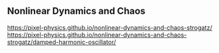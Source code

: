 ## Nonlinear Dynamics and Chaos

https://pixel-physics.github.io/nonlinear-dynamics-and-chaos-strogatz/
https://pixel-physics.github.io/nonlinear-dynamics-and-chaos-strogatz/damped-harmonic-oscillator/